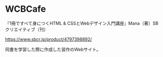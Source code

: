 # WCBCafe

『1冊ですべて身につくHTML &amp; CSSとWebデザイン入門講座』Mana（著）SBクリエイティブ（刊）

https://www.sbcr.jp/product/4797398892/

同書を学習した際に作成した習作のWebサイト。
